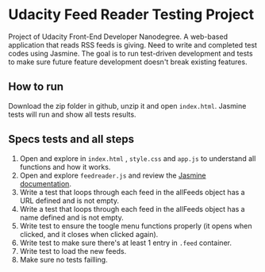 # Udacity Feed Reader Testing Project

Project of Udacity Front-End Developer Nanodegree. A web-based application that reads RSS feeds is giving. Need to write and completed test codes using Jasmine. 
The goal is to run test-driven development and tests to make sure future feature development doesn't break existing features.

## How to run

Download the zip folder in github, unzip it and open `index.html`.
Jasmine tests will run and show all tests results.

## Specs tests and all steps

1. Open and explore in `index.html` , `style.css` and `app.js` to understand all functions and how it works.
2. Open and explore `feedreader.js` and review the [Jasmine documentation](http://jasmine.github.io).
3. Write a test that loops through each feed in the allFeeds object has a URL defined and is not empty.
4. Write a test that loops through each feed in the allFeeds object has a name defined and is not empty.
5. Write test to ensure the toogle menu functions properly (it opens when clicked, and it closes when clicked again).
6. Write test to make sure there's at least 1 entry in `.feed` container.
7. Write test to load the new feeds.
8. Make sure no tests failling.

